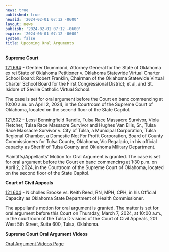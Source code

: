 ```yaml
---
news: true
published: true
newsid: '2024-02-01 07:12 -0600'
layout: news
publish: '2024-02-01 07:12 -0600'
expire: '2024-06-01 07:12 -0600'
system: false
title: Upcoming Oral Arguments
---
```

**Supreme Court**

[121,694](https://www.oscn.net/dockets/GetCaseInformation.aspx?db=appellate&number=121694) - Gentner Drummond, Attorney General for the State of Oklahoma ex rei State of Oklahoma Petitioner v. Oklahoma Statewide Virtual Charter School Board: Robert Franklin, Chairman of the Oklahoma Statewide Virtual Charter School Board for the First Congressional District; et al, and St. Isidore of Seville Catholic Virtual School.  

The case is set for oral argument before the Court en banc commencing at 10:00 a.m. on April 2, 2024, in the Courtroom of the Supreme Court of Oklahoma, located on the second floor of the State Capitol.

[121,502](https://www.oscn.net/dockets/GetCaseInformation.aspx?db=appellate&number=121502) - Lessi Benningfield Randle, Tulsa Race Massacre Survivor, Viola Fletcher, Tulsa Race Massacre Survivor and Hughes Van Ellis, Sr., Tulsa Race Massacre Survivor v. City of Tulsa, a Municipal Corporation, Tulsa Regional Chamber, a Domestic Not For Profit Corporation, Board of County Commissioners for Tulsa County, Oklahoma, Vic Regalado, in his official capacity as Sheriff of Tulsa County and Oklahoma Military Department.

Plaintiffs/Appellants' Motion for Oral Argument is granted. The case is set for oral argument before the Court en banc commencing at 1:30 p.m. on April 2, 2024, in the Courtroom of the Supreme Court of Oklahoma, located on the second floor of the State
Capitol.

**Court of Civil Appeals**

[121,604](https://www.oscn.net/dockets/GetCaseInformation.aspx?db=appellate&number=121604) - Nicholles Brooke vs. Keith Reed, RN, MPH, CPH, in his Official Capacity as Oklahoma State Department of Health Commissioner.

The appellant's motion for oral argument is granted. The matter is set for oral argument before this Court on Thursday, March 7, 2024, at 10:00 a.m., in the courtroom of the Tulsa Divisions of the Court of Civil Appeals, 201 West 5th Street, Suite 600, Tulsa, Oklahoma.

**Supreme Court Oral Argument Videos**

[Oral Argument Videos Page](https://www.oscn.net/static/pastoralarguments.asp)
